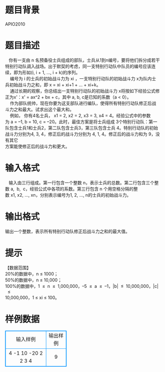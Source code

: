 # 

 
 # 题目背景 
APIO2010 

 
 # 题目描述 
&nbsp;&nbsp;&nbsp;你有一支由&nbsp;n&nbsp;名预备役士兵组成的部队，士兵从1到n编号，要将他们拆分成若干特别行动队调入战场。出于默契的考虑，同一支特别行动队中队员的编号应该连续，即为形如(i,&nbsp;i&nbsp;+&nbsp;1,&nbsp;…,&nbsp;i&nbsp;+&nbsp;k)的序列。&nbsp;<BR>&nbsp;&nbsp;&nbsp;&nbsp;编号为&nbsp;i&nbsp;的士兵的初始战斗力为&nbsp;xi&nbsp;，一支特别行动队的初始战斗力&nbsp;x为队内士兵初始战斗力之和，即&nbsp;x&nbsp;=&nbsp;xi&nbsp;+&nbsp;xi+1&nbsp;+&nbsp;…&nbsp;+&nbsp;xi+k。&nbsp;<BR>&nbsp;&nbsp;&nbsp;&nbsp;通过长期的观察，你总结出一支特别行动队的初始战斗力&nbsp;x将按如下经验公式修正为x'：x'&nbsp;=&nbsp;ax^2&nbsp;+&nbsp;bx&nbsp;+&nbsp;c，其中&nbsp;a,&nbsp;b,&nbsp;c是已知的系数（a&nbsp;&lt;&nbsp;0）。&nbsp;<BR>&nbsp;&nbsp;&nbsp;&nbsp;作为部队统帅，现在你要为这支部队进行编队，使得所有特别行动队修正后战斗力之和最大。试求出这个最大和。&nbsp;<BR>&nbsp;&nbsp;&nbsp;&nbsp;例如，&nbsp;你有4名士兵，&nbsp;x1&nbsp;=&nbsp;2,&nbsp;x2&nbsp;=&nbsp;2,&nbsp;x3&nbsp;=&nbsp;3,&nbsp;x4&nbsp;=&nbsp;4。经验公式中的参数为&nbsp;a&nbsp;=&nbsp;–1,&nbsp;b&nbsp;=&nbsp;10,&nbsp;c&nbsp;=&nbsp;–20。此时，最佳方案是将士兵组成&nbsp;3个特别行动队：第一队包含士兵1和士兵2，第二队包含士兵3，第三队包含士兵&nbsp;4。特别行动队的初始战斗力分别为4,&nbsp;3,&nbsp;4，修正后的战斗力分别为&nbsp;4,&nbsp;1,&nbsp;4。修正后的战斗力和为&nbsp;9，没有其它<BR>方案能使修正后的战斗力和更大。&nbsp; 

 
 # 输入格式 
&nbsp;&nbsp;&nbsp;输入由三行组成。第一行包含一个整数&nbsp;n，表示士兵的总数。第二行包含三个整数&nbsp;a,&nbsp;&nbsp;b,&nbsp;&nbsp;c，经验公式中各项的系数。第三行包含&nbsp;n&nbsp;个用空格分隔的整数&nbsp;x1,&nbsp;x2,&nbsp;…,&nbsp;xn，分别表示编号为1,&nbsp;2,&nbsp;…,&nbsp;n的士兵的初始战斗力。 

 
 # 输出格式 
输出一个整数，表示所有特别行动队修正后战斗力之和的最大值。<BR> 

 
 # 提示 
【数据范围】&nbsp;<BR>20%的数据中，n&nbsp;≤&nbsp;1000；&nbsp;<BR>50%的数据中，n&nbsp;≤&nbsp;10,000；&nbsp;<BR>100%的数据中，1&nbsp;&nbsp;≤&nbsp;&nbsp;n&nbsp;&nbsp;≤&nbsp;&nbsp;1,000,000，–5&nbsp;&nbsp;≤&nbsp;&nbsp;a&nbsp;&nbsp;≤&nbsp;&nbsp;–1，|b|&nbsp;&nbsp;≤&nbsp;&nbsp;10,000,000，|c|&nbsp;&nbsp;≤&nbsp;<BR>10,000,000，1&nbsp;≤&nbsp;xi&nbsp;≤&nbsp;100。&nbsp; 
# 样例数据
<style>
        table,table tr th, table tr td { border:1px solid #0094ff; }
        table { width: 200px; min-height: 25px; line-height: 25px; text-align: center; border-collapse: collapse;}   
    </style>
<table>
	<tr>
		<td>输入样例</td>
		<td>输出样例</td>
	</tr>
<tr><td>4 
-1 10 -20
2 2 3 4 </td><td>9 
</td></tr></table>

